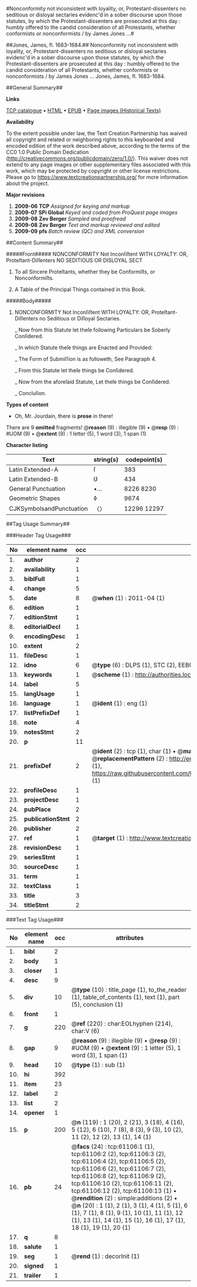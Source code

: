 #Nonconformity not inconsistent with loyality, or, Protestant-dissenters no seditious or disloyal sectaries evidenc'd in a sober discourse upon those statutes, by which the Protestant-dissenters are prosecuted at this day : humbly offered to the candid consideration of all Protestants, whether conformists or nonconformists / by James Jones ...#

##Jones, James, fl. 1683-1684.##
Nonconformity not inconsistent with loyality, or, Protestant-dissenters no seditious or disloyal sectaries evidenc'd in a sober discourse upon those statutes, by which the Protestant-dissenters are prosecuted at this day : humbly offered to the candid consideration of all Protestants, whether conformists or nonconformists / by James Jones ...
Jones, James, fl. 1683-1684.

##General Summary##

**Links**

[TCP catalogue](http://www.ota.ox.ac.uk/tcp/)  • 
[HTML](http://tei.it.ox.ac.uk/tcp/Texts-HTML/free/A47/A47052.html)  • 
[EPUB](http://tei.it.ox.ac.uk/tcp/Texts-EPUB/free/A47/A47052.epub) • 
[Page images (Historical Texts)](https://historicaltexts.jisc.ac.uk/eebo-12394975e)

**Availability**

To the extent possible under law, the Text Creation Partnership has waived all copyright and related or neighboring rights to this keyboarded and encoded edition of the work described above, according to the terms of the CC0 1.0 Public Domain Dedication (http://creativecommons.org/publicdomain/zero/1.0/). This waiver does not extend to any page images or other supplementary files associated with this work, which may be protected by copyright or other license restrictions. Please go to https://www.textcreationpartnership.org/ for more information about the project.

**Major revisions**

1. __2009-06__ __TCP__ *Assigned for keying and markup*
1. __2009-07__ __SPi Global__ *Keyed and coded from ProQuest page images*
1. __2009-08__ __Zev Berger__ *Sampled and proofread*
1. __2009-08__ __Zev Berger__ *Text and markup reviewed and edited*
1. __2009-09__ __pfs__ *Batch review (QC) and XML conversion*

##Content Summary##

#####Front#####
NONCONFORMITY Not Inconſiſtent WITH LOYALTY: OR, Proteſtant-Diſſenters NO SEDITIOUS OR DISLOYAL SECT
1. To all Sincere Proteſtants, whether they be Conformiſts, or Nonconformiſts.

1. A Table of the Principal Things contained in this Book.

#####Body#####

1. NONCONFORMITY Not Inconſiſtent WITH LOYALTY: OR, Proteſtant-Diſſenters no Seditious or Diſloyal Sectaries.

    _ Now from this Statute let theſe following Particulars be Soberly Conſidered.

    _ In which Statute theſe things are Enacted and Provided:

    _ The Form of Submiſſion is as followeth, See Paragraph 4.

    _ From this Statute let theſe things be Conſidered.

    _ Now from the aforeſaid Statute, Let theſe things be Conſidered.

    _ Concluſion.

**Types of content**

  * Oh, Mr. Jourdain, there is **prose** in there!

There are 9 **omitted** fragments! 
 @__reason__ (9) : illegible (9)  •  @__resp__ (9) : #UOM (9)  •  @__extent__ (9) : 1 letter (5), 1 word (3), 1 span (1)

**Character listing**


|Text|string(s)|codepoint(s)|
|---|---|---|
|Latin Extended-A|ſ|383|
|Latin Extended-B|Ʋ|434|
|General Punctuation|•…|8226 8230|
|Geometric Shapes|◊|9674|
|CJKSymbolsandPunctuation|〈〉|12296 12297|

##Tag Usage Summary##

###Header Tag Usage###

|No|element name|occ|attributes|
|---|---|---|---|
|1.|__author__|2||
|2.|__availability__|1||
|3.|__biblFull__|1||
|4.|__change__|5||
|5.|__date__|8| @__when__ (1) : 2011-04 (1)|
|6.|__edition__|1||
|7.|__editionStmt__|1||
|8.|__editorialDecl__|1||
|9.|__encodingDesc__|1||
|10.|__extent__|2||
|11.|__fileDesc__|1||
|12.|__idno__|6| @__type__ (6) : DLPS (1), STC (2), EEBO-CITATION (1), OCLC (1), VID (1)|
|13.|__keywords__|1| @__scheme__ (1) : http://authorities.loc.gov/ (1)|
|14.|__label__|5||
|15.|__langUsage__|1||
|16.|__language__|1| @__ident__ (1) : eng (1)|
|17.|__listPrefixDef__|1||
|18.|__note__|4||
|19.|__notesStmt__|2||
|20.|__p__|11||
|21.|__prefixDef__|2| @__ident__ (2) : tcp (1), char (1)  •  @__matchPattern__ (2) : ([0-9\-]+):([0-9IVX]+) (1), (.+) (1)  •  @__replacementPattern__ (2) : http://eebo.chadwyck.com/downloadtiff?vid=$1&page=$2 (1), https://raw.githubusercontent.com/textcreationpartnership/Texts/master/tcpchars.xml#$1 (1)|
|22.|__profileDesc__|1||
|23.|__projectDesc__|1||
|24.|__pubPlace__|2||
|25.|__publicationStmt__|2||
|26.|__publisher__|2||
|27.|__ref__|1| @__target__ (1) : http://www.textcreationpartnership.org/docs/. (1)|
|28.|__revisionDesc__|1||
|29.|__seriesStmt__|1||
|30.|__sourceDesc__|1||
|31.|__term__|1||
|32.|__textClass__|1||
|33.|__title__|3||
|34.|__titleStmt__|2||


###Text Tag Usage###

|No|element name|occ|attributes|
|---|---|---|---|
|1.|__bibl__|2||
|2.|__body__|1||
|3.|__closer__|1||
|4.|__desc__|9||
|5.|__div__|10| @__type__ (10) : title_page (1), to_the_reader (1), table_of_contents (1), text (1), part (5), conclusion (1)|
|6.|__front__|1||
|7.|__g__|220| @__ref__ (220) : char:EOLhyphen (214), char:V (6)|
|8.|__gap__|9| @__reason__ (9) : illegible (9)  •  @__resp__ (9) : #UOM (9)  •  @__extent__ (9) : 1 letter (5), 1 word (3), 1 span (1)|
|9.|__head__|10| @__type__ (1) : sub (1)|
|10.|__hi__|392||
|11.|__item__|23||
|12.|__label__|2||
|13.|__list__|2||
|14.|__opener__|1||
|15.|__p__|200| @__n__ (119) : 1 (20), 2 (21), 3 (18), 4 (16), 5 (12), 6 (10), 7 (8), 8 (3), 9 (3), 10 (2), 11 (2), 12 (2), 13 (1), 14 (1)|
|16.|__pb__|24| @__facs__ (24) : tcp:61106:1 (1), tcp:61106:2 (2), tcp:61106:3 (2), tcp:61106:4 (2), tcp:61106:5 (2), tcp:61106:6 (2), tcp:61106:7 (2), tcp:61106:8 (2), tcp:61106:9 (2), tcp:61106:10 (2), tcp:61106:11 (2), tcp:61106:12 (2), tcp:61106:13 (1)  •  @__rendition__ (2) : simple:additions (2)  •  @__n__ (20) : 1 (1), 2 (1), 3 (1), 4 (1), 5 (1), 6 (1), 7 (1), 8 (1), 9 (1), 10 (1), 11 (1), 12 (1), 13 (1), 14 (1), 15 (1), 16 (1), 17 (1), 18 (1), 19 (1), 20 (1)|
|17.|__q__|8||
|18.|__salute__|1||
|19.|__seg__|1| @__rend__ (1) : decorInit (1)|
|20.|__signed__|1||
|21.|__trailer__|1||

